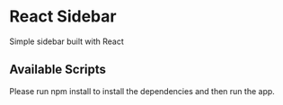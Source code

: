 # React Sidebar

Simple sidebar built with React

## Available Scripts

Please run npm install to install the dependencies and then run the app.

